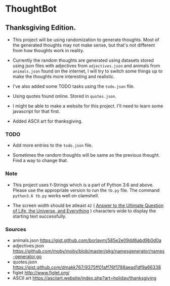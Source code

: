 # ThoughtBot

## Thanksgiving Edition.

- This project will be using randomization to generate thoughts. Most of the generated thoughts may not make sense, but that's not different from how thoughts work in reality.

- Currently the random thoughts are generated using datasets stored using json files with adjectives from `adjectives.json` and animals from `animals.json` found on the internet, I will try to switch some things up to make the thoughts more interesting and realistic.

- I've also added some TODO tasks using the `todo.json` file.

- Using quotes found online. Stored in `quotes.json`.

- I might be able to make a website for this project. I'll need to learn some javascript for that first.

- Added ASCII art for thanksgiving.

### TODO

- Add more entries to the `todo.json` file.

- Sometimes the random thoughts will be same as the previous thought. Find a way to change that.

### Note

- This project uses f-Strings which is a part of Python 3.6 and above. Please use the appropriate version to run the `tb.py` file. The command `python3.6 tb.py` works well on clamshell.

- The screen width should be atleast `42` ( [Answer to the Ultimate Question of Life, the Universe, and Everything](https://en.wikipedia.org/wiki/42_%28number%29#The_Hitchhiker%27s_Guide_to_the_Galaxy) ) characters wide to display the starting text successfully.

### Sources

- animals.json    https://gist.github.com/borlaym/585e2e09dd6abd9b0d0a
- adjectives.json https://github.com/moby/moby/blob/master/pkg/namesgenerator/names-generator.go
- quotes.json     https://gist.github.com/dmakk767/9375ff01aff76f1788aead1df9a66338
- figlet          http://www.figlet.org/
- ASCII art       https://asciiart.website/index.php?art=holiday/thanksgiving

